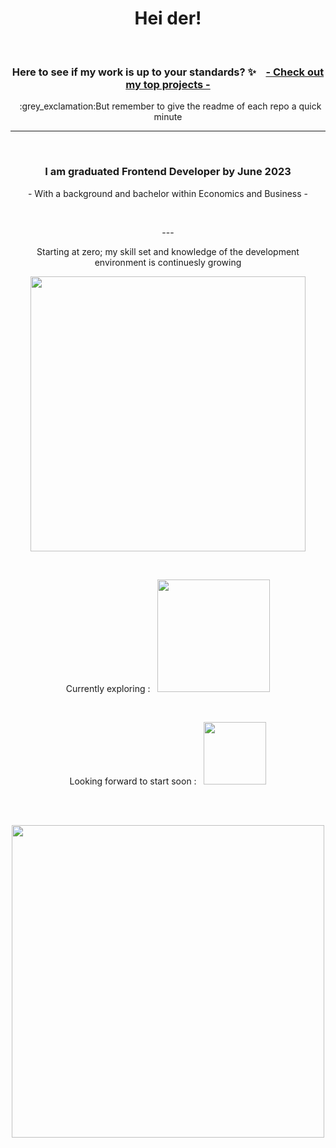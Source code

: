 <h1 align="center">Hei der!</h1>
<br>
<h3 align="center">Here to see if my work is up to your standards?  ✨ &nbsp&nbsp  <a href="https://github.com/stars/SolveigRebnord/lists/top-projects">- Check out my top projects - </a></h3>

 <p align="center">&nbsp :grey_exclamation:But remember to give the readme of each repo a quick minute</p> 




***

<br>

<h3 align="center">I am graduated Frontend Developer by June 2023</h3>

<span align="center">

<p>
- With a background and bachelor within Economics and Business -
</p>
</span>
<br>
<p align="center">
---
 </p>
<p align="center">
Starting at zero; my skill set and knowledge of the development environment is continuesly growing
 </p>


<p align="center">
 <a href="https://skillicons.dev">
    <img width="440" src="https://skillicons.dev/icons?i=html,css,javascript,github,netlify,postman,tailwind,vscode,vite,wordpress,figma&theme=light" />
  </a>
 </p>
  <br>
  
  <p align="center">Currently exploring : &nbsp <a href="https://skillicons.dev">
    <img width="180"  src="https://skillicons.dev/icons?i=express,mongodb,mysql,nodejs,supabase&theme=light" />
  </a></p>
  <p align="center">
   
   </p>
  <br>
  
  <p align="center">Looking forward to start soon : &nbsp <a href="https://skillicons.dev">
    <img width="100" src="https://skillicons.dev/icons?i=react,svelte,vue&theme=light" />
  </a></p>
  <p align="center" >
  
   </p>
<br>
<br>

<p align="center">
<a href="https://git.io/streak-stats"><img width="500" src="https://streak-stats.demolab.com?user=solveigrebnord&hide_border=true&date_format=j%20M%5B%20Y%5D&mode=weekly&ring=DDAAA4&fire=D38585&background=00000000&stroke=DD948C&currStreakNum=FFFFFF&sideNums=DDAAA4&currStreakLabel=FFFFFF&dates=CECECEEC&sideLabels=FFFFFF"/></a>
</p>

<br><br>
